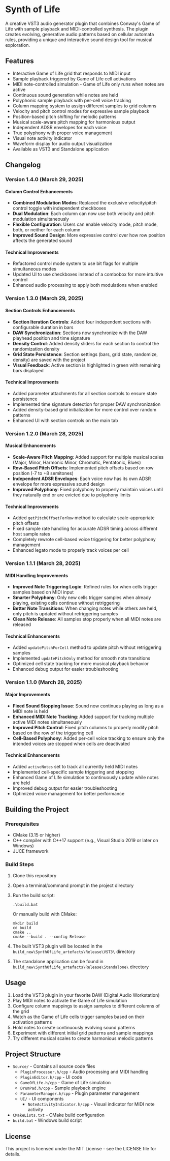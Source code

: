 # Synth of Life

A creative VST3 audio generator plugin that combines Conway's Game of Life with sample playback and MIDI-controlled synthesis. The plugin creates evolving, generative audio patterns based on cellular automata rules, providing a unique and interactive sound design tool for musical exploration.

## Features

- Interactive Game of Life grid that responds to MIDI input
- Sample playback triggered by Game of Life cell activations
- MIDI note-controlled simulation - Game of Life only runs when notes are active
- Continuous sound generation while notes are held
- Polyphonic sample playback with per-cell voice tracking
- Column mapping system to assign different samples to grid columns
- Velocity and pitch control modes for expressive sample playback
- Position-based pitch shifting for melodic patterns
- Musical scale-aware pitch mapping for harmonious output
- Independent ADSR envelopes for each voice
- True polyphony with proper voice management
- Visual note activity indicator
- Waveform display for audio output visualization
- Available as VST3 and Standalone application

## Changelog

### Version 1.4.0 (March 29, 2025)

#### Column Control Enhancements
- **Combined Modulation Modes**: Replaced the exclusive velocity/pitch control toggle with independent checkboxes
- **Dual Modulation**: Each column can now use both velocity and pitch modulation simultaneously
- **Flexible Configuration**: Users can enable velocity mode, pitch mode, both, or neither for each column
- **Improved Sound Design**: More expressive control over how row position affects the generated sound

#### Technical Improvements
- Refactored control mode system to use bit flags for multiple simultaneous modes
- Updated UI to use checkboxes instead of a combobox for more intuitive control
- Enhanced audio processing to apply both modulations when enabled

### Version 1.3.0 (March 29, 2025)

#### Section Controls Enhancements
- **Section Iteration Controls**: Added four independent sections with configurable duration in bars
- **DAW Synchronization**: Sections now synchronize with the DAW playhead position and time signature
- **Density Control**: Added density sliders for each section to control the randomization density
- **Grid State Persistence**: Section settings (bars, grid state, randomize, density) are saved with the project
- **Visual Feedback**: Active section is highlighted in green with remaining bars displayed

#### Technical Improvements
- Added parameter attachments for all section controls to ensure state persistence
- Implemented time signature detection for proper DAW synchronization
- Added density-based grid initialization for more control over random patterns
- Enhanced UI with section controls on the main tab

### Version 1.2.0 (March 28, 2025)

#### Musical Enhancements
- **Scale-Aware Pitch Mapping**: Added support for multiple musical scales (Major, Minor, Harmonic Minor, Chromatic, Pentatonic, Blues)
- **Row-Based Pitch Offsets**: Implemented pitch offsets based on row position (-7 to +8 semitones)
- **Independent ADSR Envelopes**: Each voice now has its own ADSR envelope for more expressive sound design
- **Improved Polyphony**: Fixed polyphony to properly maintain voices until they naturally end or are evicted due to polyphony limits

#### Technical Improvements
- Added `getPitchOffsetForRow` method to calculate scale-appropriate pitch offsets
- Fixed sample rate handling for accurate ADSR timing across different host sample rates
- Completely rewrote cell-based voice triggering for better polyphony management
- Enhanced legato mode to properly track voices per cell

### Version 1.1.1 (March 28, 2025)

#### MIDI Handling Improvements
- **Improved Note Triggering Logic**: Refined rules for when cells trigger samples based on MIDI input
- **Smarter Polyphony**: Only new cells trigger samples when already playing, existing cells continue without retriggering
- **Better Note Transitions**: When changing notes while others are held, only pitch is updated without retriggering samples
- **Clean Note Release**: All samples stop properly when all MIDI notes are released

#### Technical Enhancements
- Added `updatePitchForCell` method to update pitch without retriggering samples
- Implemented `updatePitchOnly` method for smooth note transitions
- Optimized cell state tracking for more musical playback behavior
- Enhanced debug output for easier troubleshooting

### Version 1.1.0 (March 28, 2025)

#### Major Improvements
- **Fixed Sound Stopping Issue**: Sound now continues playing as long as a MIDI note is held
- **Enhanced MIDI Note Tracking**: Added support for tracking multiple active MIDI notes simultaneously
- **Improved Pitch Control**: Fixed pitch columns to properly modify pitch based on the row of the triggering cell
- **Cell-Based Polyphony**: Added per-cell voice tracking to ensure only the intended voices are stopped when cells are deactivated

#### Technical Enhancements
- Added `activeNotes` set to track all currently held MIDI notes
- Implemented cell-specific sample triggering and stopping
- Enhanced Game of Life simulation to continuously update while notes are held
- Improved debug output for easier troubleshooting
- Optimized voice management for better performance

## Building the Project

### Prerequisites

- CMake (3.15 or higher)
- C++ compiler with C++17 support (e.g., Visual Studio 2019 or later on Windows)
- JUCE framework

### Build Steps

1. Clone this repository
2. Open a terminal/command prompt in the project directory
3. Run the build script:
   ```
   .\build.bat
   ```
   Or manually build with CMake:
   ```
   mkdir build
   cd build
   cmake ..
   cmake --build . --config Release
   ```

4. The built VST3 plugin will be located in the `build_new\SynthOfLife_artefacts\Release\VST3\` directory
5. The standalone application can be found in `build_new\SynthOfLife_artefacts\Release\Standalone\` directory

## Usage

1. Load the VST3 plugin in your favorite DAW (Digital Audio Workstation)
2. Play MIDI notes to activate the Game of Life simulation
3. Configure column mappings to assign samples to different columns of the grid
4. Watch as the Game of Life cells trigger samples based on their activation patterns
5. Hold notes to create continuously evolving sound patterns
6. Experiment with different initial grid patterns and sample mappings
7. Try different musical scales to create harmonious melodic patterns

## Project Structure

- `Source/` - Contains all source code files
  - `PluginProcessor.h/cpp` - Audio processing and MIDI handling
  - `PluginEditor.h/cpp` - UI code
  - `GameOfLife.h/cpp` - Game of Life simulation
  - `DrumPad.h/cpp` - Sample playback engine
  - `ParameterManager.h/cpp` - Plugin parameter management
  - `UI/` - UI components
    - `NoteActivityIndicator.h/cpp` - Visual indicator for MIDI note activity
- `CMakeLists.txt` - CMake build configuration
- `build.bat` - Windows build script

## License

This project is licensed under the MIT License - see the LICENSE file for details.
